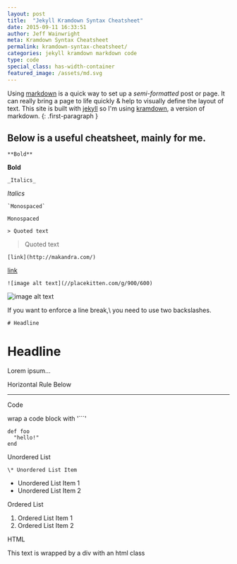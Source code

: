 ```yaml
---
layout: post
title:  "Jekyll Kramdown Syntax Cheatsheet"
date: 2015-09-11 16:33:51
author: Jeff Wainwright
meta: Kramdown Syntax Cheatsheet
permalink: kramdown-syntax-cheatsheet/
categories: jekyll kramdown markdown code
type: code
special_class: has-width-container
featured_image: /assets/md.svg
---
```


Using [markdown](http://daringfireball.net/projects/markdown/) is a quick way to set up a _semi-formatted_ post or page. It can really bring a page to life quickly &amp; help to visually define the layout of text. This site is built with [jekyll](http://jekyllrb.com) so I'm using [kramdown](http://kramdown.gettalong.org/), a version of markdown.
{: .first-paragraph }

## Below is a useful cheatsheet, mainly for me.

```
**Bold**
```

**Bold**

```
_Italics_
```

_Italics_

```
`Monospaced`
```

`Monospaced`

```
> Quoted text
```

> Quoted text

```
[link](http://makandra.com/)
```

[link](http://makandra.com/)

```
![image alt text](//placekitten.com/g/900/600)
```

![image alt text](//placekitten.com/g/900/600)

If you want to enforce a line break,\\
you need to use two backslashes.

```
# Headline
```

# Headline
Lorem ipsum...

Horizontal Rule Below

------------------------


Code

wrap a code block with '```'

```
def foo
  "hello!"
end
```

Unordered List

```
\* Unordered List Item
```

* Unordered List Item 1
* Unordered List Item 2

Ordered List

1. Ordered List Item 1
2. Ordered List Item 2

HTML

<p class="html-example">This text is wrapped by a div with an html class</p>

